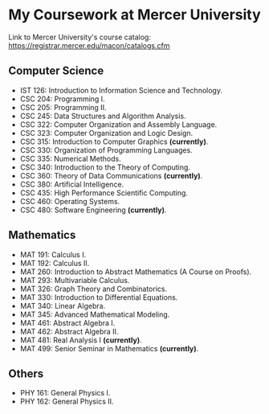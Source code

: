 # My Coursework at Mercer University
Link to Mercer University's course catalog: https://registrar.mercer.edu/macon/catalogs.cfm

## Computer Science
* IST 126: Introduction to Information Science and Technology.
* CSC 204: Programming I.
* CSC 205: Programming II.
* CSC 245: Data Structures and Algorithm Analysis.
* CSC 322: Computer Organization and Assembly Language.
* CSC 323: Computer Organization and Logic Design.
* CSC 315: Introduction to Computer Graphics **(currently)**.
* CSC 330: Organization of Programming Languages.
* CSC 335: Numerical Methods.
* CSC 340: Introduction to the Theory of Computing.
* CSC 360: Theory of Data Communications **(currently)**.
* CSC 380: Artificial Intelligence.
* CSC 435: High Performance Scientific Computing.
* CSC 460: Operating Systems.
* CSC 480: Software Engineering **(currently)**.

## Mathematics
* MAT 191: Calculus I.
* MAT 192: Calculus II.
* MAT 260: Introduction to Abstract Mathematics (A Course on Proofs).
* MAT 293: Multivariable Calculus.
* MAT 326: Graph Theory and Combinatorics.
* MAT 330: Introduction to Differential Equations.
* MAT 340: Linear Algebra.
* MAT 345: Advanced Mathematical Modeling.
* MAT 461: Abstract Algebra I.
* MAT 462: Abstract Algebra II.
* MAT 481: Real Analysis I **(currently)**.
* MAT 499: Senior Seminar in Mathematics **(currently)**.

## Others
* PHY 161: General Physics I.
* PHY 162: General Physics II.

